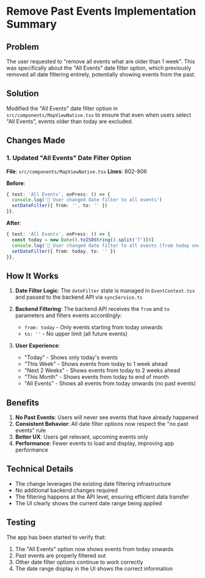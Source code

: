 # Remove Past Events Implementation Summary

## Problem
The user requested to "remove all events what are older than 1 week". This was specifically about the "All Events" date filter option, which previously removed all date filtering entirely, potentially showing events from the past.

## Solution
Modified the "All Events" date filter option in `src/components/MapViewNative.tsx` to ensure that even when users select "All Events", events older than today are excluded.

## Changes Made

### 1. Updated "All Events" Date Filter Option
**File**: `src/components/MapViewNative.tsx`
**Lines**: 802-806

**Before**:
```typescript
{ text: 'All Events', onPress: () => {
  console.log('📅 User changed date filter to all events')
  setDateFilter({ from: '', to: '' })
}},
```

**After**:
```typescript
{ text: 'All Events', onPress: () => {
  const today = new Date().toISOString().split('T')[0]
  console.log('📅 User changed date filter to all events (from today onwards)')
  setDateFilter({ from: today, to: '' })
}},
```

## How It Works

1. **Date Filter Logic**: The `dateFilter` state is managed in `EventContext.tsx` and passed to the backend API via `syncService.ts`

2. **Backend Filtering**: The backend API receives the `from` and `to` parameters and filters events accordingly:
   - `from: today` - Only events starting from today onwards
   - `to: ''` - No upper limit (all future events)

3. **User Experience**: 
   - "Today" - Shows only today's events
   - "This Week" - Shows events from today to 1 week ahead
   - "Next 2 Weeks" - Shows events from today to 2 weeks ahead
   - "This Month" - Shows events from today to end of month
   - "All Events" - Shows all events from today onwards (no past events)

## Benefits

1. **No Past Events**: Users will never see events that have already happened
2. **Consistent Behavior**: All date filter options now respect the "no past events" rule
3. **Better UX**: Users get relevant, upcoming events only
4. **Performance**: Fewer events to load and display, improving app performance

## Technical Details

- The change leverages the existing date filtering infrastructure
- No additional backend changes required
- The filtering happens at the API level, ensuring efficient data transfer
- The UI clearly shows the current date range being applied

## Testing

The app has been started to verify that:
1. The "All Events" option now shows events from today onwards
2. Past events are properly filtered out
3. Other date filter options continue to work correctly
4. The date range display in the UI shows the correct information
